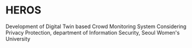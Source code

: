 # HEROS
Development of Digital Twin based Crowd Monitoring System Considering Privacy Protection, department of Information Security, Seoul Women's University 
